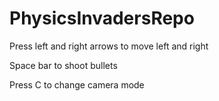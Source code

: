 # PhysicsInvadersRepo
 
 Press left and right arrows to move left and right

 Space bar to shoot bullets

 Press C to change camera mode
 
